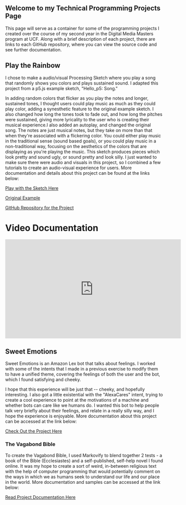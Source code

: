 ## Welcome to my Technical Programming Projects Page

This page will serve as a container for some of the programming projects I created over the course
of my second year in the Digital Media Masters program at UCF. Along with a brief description of
each project, there are links to each GitHub repository, where you can view the source code and see
further documentation. 

## Play the Rainbow
I chose to make a audio/visual Processing Sketch where you play a song that randomly shows you colors 
and plays sustained sound. I adapted this project from a p5.js example sketch, "Hello_p5: Song." 

In adding random colors that flicker as you play the notes and longer, sustained tones, I thought users
could play music as much as they could play color, adding a synesthetic feature to the original example
sketch. I also changed how long the tones took to fade out, and how long the pitches were sustained, 
giving more lyricality to the user who is creating their musical experience.I also added an autoplay, and
changed the original song. The notes are just musical 
notes, but they take on more than that when they're associated with a flickering color. You could either
play music in the traditional sense (sound based goals), or you could play music in a non-traditional way, 
focusing on the aesthetics of the colors that are displaying as you're playing the music. This sketch
produces pieces which look pretty and sound ugly, or sound pretty and look silly. I just wanted to make 
sure there were audio and visuals in this project, so I combined a few tutorials to create an audio-visual
experience for users. More documentation and details about this project can be found at the links below:

[Play with the Sketch Here](https://editor.p5js.org/danielleaneal/sketches/A9f202O2w)

[Original Example](https://editor.p5js.org/p5/sketches/Hello_P5:_song)

[GitHub Repository for the Project](https://github.com/danielleaneal/Play-the-Rainbow) 

# Video Documentation
<iframe width="560" height="315" src="https://www.youtube.com/embed/SQa7GVZj0Bg" title="YouTube video player" frameborder="0" allow="accelerometer; autoplay; clipboard-write; encrypted-media; gyroscope; picture-in-picture" allowfullscreen></iframe>

## Sweet Emotions

Sweet Emotions is an Amazon Lex bot that talks about feelings. I worked with
some of the intents that I made in a previous exercise to modify them to have a unified theme,
covering the feelings of both the user and the bot, which I found satisfying and cheeky. 


I hope that this experience will be just that -- cheeky, and hopefully interesting. I also
got a little existential with the "AlexaCares" intent, trying to create a cool experience
to point at the motivations of a machine and whether bots can care like we humans do. I wanted 
this bot to help people talk very briefly about their feelings, and relate in a really silly way, 
and I hope the experience is enjoyable. More documentation about this project can be accessed at 
the link below:

[Check Out the Project Here](https://github.com/danielleaneal/Comp-Media/tree/main/Creative-Proj-2)


### The Vagabond Bible

To create the Vagabond Bible, I used Markovify to blend together 2 tests - a book of the Bible (Ecclesiastes)
and a self-published, self-help novel I found online. It was my hope to create a sort of weird, in-between
religious text with the help of computer programming that would potentially comment on the ways in which 
we as humans seek to understand our life and our place in the world. More documentation and samples can be
accessed at the link below:

[Read Project Documentation Here](https://github.com/ucf-student/Danielle-Neal-Creative-Proj-1)


